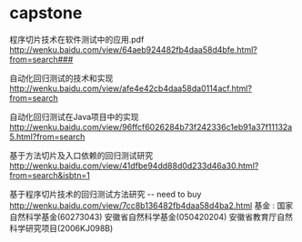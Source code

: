 # capstone

程序切片技术在软件测试中的应用.pdf
http://wenku.baidu.com/view/64aeb924482fb4daa58d4bfe.html?from=search###


自动化回归测试的技术和实现
http://wenku.baidu.com/view/afe4e42cb4daa58da0114acf.html?from=search


自动化回归测试在Java项目中的实现 
http://wenku.baidu.com/view/96ffcf6026284b73f242336c1eb91a37f11132a5.html?from=search


基于方法切片及入口依赖的回归测试研究
http://wenku.baidu.com/view/41dfbe94dd88d0d233d46a30.html?from=search&isbtn=1


基于程序切片技术的回归测试方法研究 -- need to buy
http://wenku.baidu.com/view/7cc8b136482fb4daa58d4ba2.html 
基金 : 国家自然科学基金(60273043) 安徽省自然科学基金(050420204) 安徽省教育厅自然科学研究项目(2006KJ098B) 

